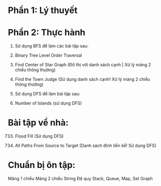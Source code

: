 
# Phần 1: Lý thuyết


# Phần 2: Thực hành
1. Sử dụng BFS để làm các bài tập sau:
102. Binary Tree Level Order Traversal

1791. Find Center of Star Graph
(Đồ thị với danh sách cạnh | Xử lý mảng 2 chiều thông thường)

997. Find the Town Judge
(Sử dụng danh sách cạnh! Xử lý mảng 2 chiều thông thường) 



2. Sử dụng DFS để làm bài tập sau:
200. Number of Islands
(sử dụng DFS)



# Bài tập về nhà:

733. Flood Fill
(Sử dụng DFS)

797. All Paths From Source to Target
(Danh sách đỉnh liền kề! Sử dụng DFS)

# Chuẩn bị ôn tập:
Mảng 1 chiều
Mảng 2 chiều
String
Đệ quy 
Stack, Queue, 
Map, Set 
Graph 